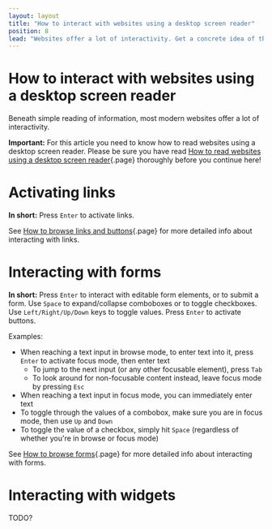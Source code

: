 ```yaml
---
layout: layout
title: "How to interact with websites using a desktop screen reader"
position: 8
lead: "Websites offer a lot of interactivity. Get a concrete idea of the main strategies available to interact with a website using screen readers!"
---
```


# How to interact with websites using a desktop screen reader

Beneath simple reading of information, most modern websites offer a lot of interactivity.

**Important:** For this article you need to know how to read websites using a desktop screen reader. Please be sure you have read [How to read websites using a desktop screen reader](/knowledge-about-developing-and-testing-accessible-websites/introduction-to-desktop-screen-reader-usage/how-to-read-websites-using-a-desktop-screen-reader){.page} thoroughly before you continue here!

# Activating links

**In short:** Press `Enter` to activate links.

See [How to browse links and buttons](/code-examples-of-common-patterns-and-daily-requirements/links-and-buttons/how-to-browse-links-and-buttons){.page} for more detailed info about interacting with links.

# Interacting with forms

**In short:** Press `Enter` to interact with editable form elements, or to submit a form. Use `Space` to expand/collapse comboboxes or to toggle checkboxes. Use `Left/Right/Up/Down` keys to toggle values. Press `Enter` to activate buttons.

Examples:

- When reaching a text input in browse mode, to enter text into it, press `Enter` to activate focus mode, then enter text
    - To jump to the next input (or any other focusable element), press `Tab`
    - To look around for non-focusable content instead, leave focus mode by pressing `Esc`
- When reaching a text input in focus mode, you can immediately enter text
- To toggle through the values of a combobox, make sure you are in focus mode, then use `Up` and `Down`
- To toggle the value of a checkbox, simply hit `Space` (regardless of whether you're in browse or focus mode)

See [How to browse forms](/code-examples-of-common-patterns-and-daily-requirements/forms--validations--and-error-messages/how-to-browse-forms){.page} for more detailed info about interacting with forms.

# Interacting with widgets

TODO?